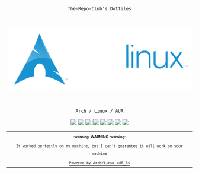 <div align="justify">
<div align="center">

```ocaml
The-Repo-Club's Dotfiles
```

<br>

<p align="center">
  <img src="https://raw.githubusercontent.com/JotaRandom/archlinux-artwork/master/logos/archlinux-grad1-light.svg" width="500px" alt="Arch logo"/>
</p>

<br>

```ocaml
Arch / Linux / AUR
```

</div>

<p align="center">
  <img src="https://img.shields.io/badge/Maintained-Yes-green?color=red&style=flat-square">
  <img src="https://img.shields.io/github/last-commit/The-Repo-Club/DotFiles?color=red&style=flat-square">
  <img src="https://img.shields.io/github/repo-size/The-Repo-Club/DotFiles?color=red&style=flat-square">
  <img src="https://img.shields.io/github/license/The-Repo-Club/DotFiles?color=red&style=flat-square">
  <img src="https://img.shields.io/github/issues/The-Repo-Club/DotFiles?color=red&style=flat-square">
  <img src="https://img.shields.io/github/stars/The-Repo-Club/DotFiles?color=red&style=flat-square">
  <img src="https://img.shields.io/github/forks/The-Repo-Club/DotFiles?color=red&style=flat-square">
  <img src="https://img.shields.io/github/commit-activity/m/The-Repo-Club/DotFiles?color=red&style=flat-square">
</p>

<table align="center">
  <tr>
    <th align="center">
      <sup><sub>:warning: WARNING :warning:</sub></sup>
    </th>
  </tr>
  <tr>
    <td align="center">
        <sup><sub><samp>It worked perfectly on my machine, but I can't guarantee it will work on your machine</samp></sub></sup>
    </td>
  </tr>
  <tr>
    <td align="center">
      <a href="https://archlinux.org/">
        <sup><sub><samp>Powered by Arch/Linux x86_64</samp></sub></sup>
      </a>
    </td>
  </tr>
</table>
